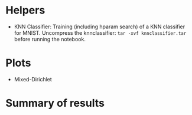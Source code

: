 # Helpers

* KNN Classifier: Training (including hparam search) of a KNN classifier for MNIST. Uncompress the knnclassifier: `tar -xvf knnclassifier.tar` before running the notebook.

# Plots

* Mixed-Dirichlet

# Summary of results
